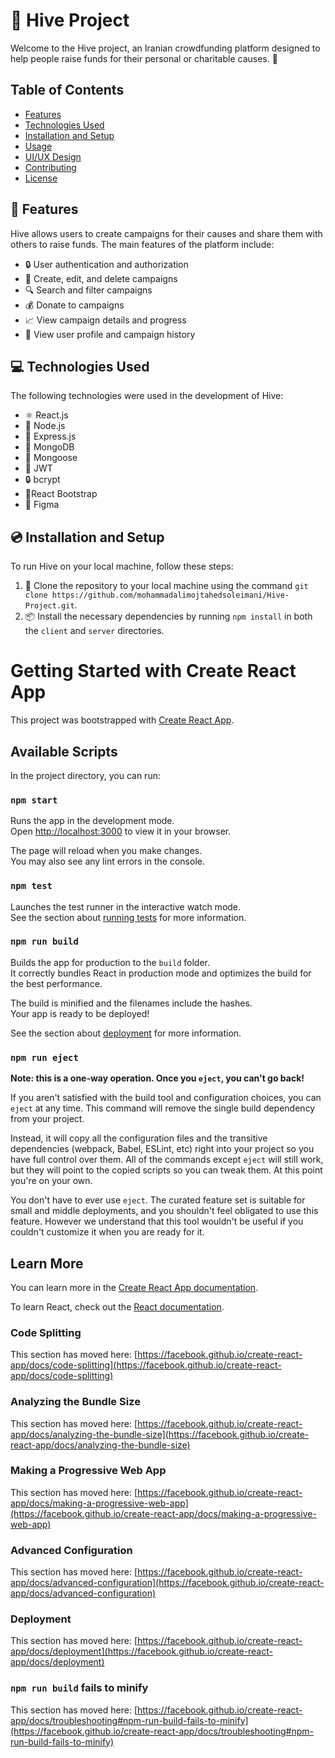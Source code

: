 # 🐝 Hive Project
Welcome to the Hive project, an Iranian crowdfunding platform designed to help people raise funds for their personal or charitable causes. 🌟

## Table of Contents

- [Features](https://github.com/mohammadalimojtahedsoleimani/Hive-Project#-features)
- [Technologies Used](https://github.com/mohammadalimojtahedsoleimani/Hive-Project#-technologies-used)
- [Installation and Setup](https://github.com/mohammadalimojtahedsoleimani/Hive-Project#-Installation-and-Setup)
- [Usage](https://github.com/mohammadalimojtahedsoleimani/Hive-Project#-Usage)
- [UI/UX Design](https://github.com/mohammadalimojtahedsoleimani/Hive-Project#-UI/UX-Design)
- [Contributing](https://github.com/mohammadalimojtahedsoleimani/Hive-Project#-Contributing)
- [License](https://github.com/mohammadalimojtahedsoleimani/Hive-Project#-License)

## 🚀 Features
Hive allows users to create campaigns for their causes and share them with others to raise funds. The main features of the platform include:

- 🔒 User authentication and authorization
- 📝 Create, edit, and delete campaigns
- 🔍 Search and filter campaigns
- 💰 Donate to campaigns
- 📈 View campaign details and progress
- 👤 View user profile and campaign history

## 💻 Technologies Used
The following technologies were used in the development of Hive:

- ⚛️ React.js
- 📡 Node.js
- 🚀 Express.js
- 🍃 MongoDB
- 🐍 Mongoose
- 🔑 JWT
- 🔒 bcrypt
- 🎨React Bootstrap
- 🎨 Figma

## 💿 Installation and Setup
To run Hive on your local machine, follow these steps:

1. 🐝 Clone the repository to your local machine using the command ``` git clone https://github.com/mohammadalimojtahedsoleimani/Hive-Project.git ```.
2. 📦 Install the necessary dependencies by running ```npm install``` in both the `client` and `server` directories.


# Getting Started with Create React App

This project was bootstrapped with [Create React App](https://github.com/facebook/create-react-app).

## Available Scripts

In the project directory, you can run:

### `npm start`

Runs the app in the development mode.\
Open [http://localhost:3000](http://localhost:3000) to view it in your browser.

The page will reload when you make changes.\
You may also see any lint errors in the console.

### `npm test`

Launches the test runner in the interactive watch mode.\
See the section about [running tests](https://facebook.github.io/create-react-app/docs/running-tests) for more information.

### `npm run build`

Builds the app for production to the `build` folder.\
It correctly bundles React in production mode and optimizes the build for the best performance.

The build is minified and the filenames include the hashes.\
Your app is ready to be deployed!

See the section about [deployment](https://facebook.github.io/create-react-app/docs/deployment) for more information.

### `npm run eject`

**Note: this is a one-way operation. Once you `eject`, you can't go back!**

If you aren't satisfied with the build tool and configuration choices, you can `eject` at any time. This command will remove the single build dependency from your project.

Instead, it will copy all the configuration files and the transitive dependencies (webpack, Babel, ESLint, etc) right into your project so you have full control over them. All of the commands except `eject` will still work, but they will point to the copied scripts so you can tweak them. At this point you're on your own.

You don't have to ever use `eject`. The curated feature set is suitable for small and middle deployments, and you shouldn't feel obligated to use this feature. However we understand that this tool wouldn't be useful if you couldn't customize it when you are ready for it.

## Learn More

You can learn more in the [Create React App documentation](https://facebook.github.io/create-react-app/docs/getting-started).

To learn React, check out the [React documentation](https://reactjs.org/).

### Code Splitting

This section has moved here: [https://facebook.github.io/create-react-app/docs/code-splitting](https://facebook.github.io/create-react-app/docs/code-splitting)

### Analyzing the Bundle Size

This section has moved here: [https://facebook.github.io/create-react-app/docs/analyzing-the-bundle-size](https://facebook.github.io/create-react-app/docs/analyzing-the-bundle-size)

### Making a Progressive Web App

This section has moved here: [https://facebook.github.io/create-react-app/docs/making-a-progressive-web-app](https://facebook.github.io/create-react-app/docs/making-a-progressive-web-app)

### Advanced Configuration

This section has moved here: [https://facebook.github.io/create-react-app/docs/advanced-configuration](https://facebook.github.io/create-react-app/docs/advanced-configuration)

### Deployment

This section has moved here: [https://facebook.github.io/create-react-app/docs/deployment](https://facebook.github.io/create-react-app/docs/deployment)

### `npm run build` fails to minify

This section has moved here: [https://facebook.github.io/create-react-app/docs/troubleshooting#npm-run-build-fails-to-minify](https://facebook.github.io/create-react-app/docs/troubleshooting#npm-run-build-fails-to-minify)
